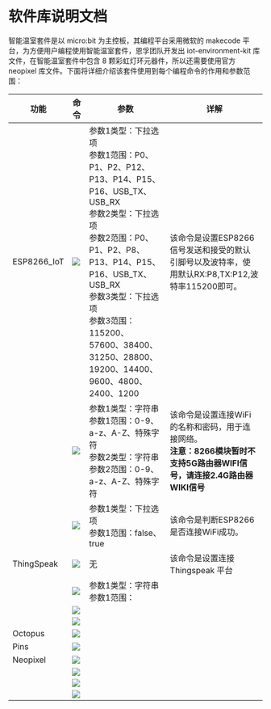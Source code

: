 ﻿# 软件库说明文档

智能温室套件是以 micro:bit 为主控板，其编程平台采用微软的 makecode 平台，为方便用户编程使用智能温室套件，恩孚团队开发出 iot-environment-kit 库文件，在智能温室套件中包含 8 颗彩虹灯环元器件，所以还需要使用官方 neopixel 库文件。下面将详细介绍该套件使用到每个编程命令的作用和参数范围：

| 功能        | 命令                                                    | 参数                                                         | 详解                                                         |
| ----------- | ------------------------------------------------------- | ------------------------------------------------------------ | ------------------------------------------------------------ |
| ESP8266_IoT | ![](https://wiki-media-ef.oss-cn-hongkong.aliyuncs.com//images/microbit-greenhouse-programming-01.png) | 参数1类型：下拉选项<br />参数1范围：P0、P1、P2、P12、P13、P14、P15、P16、USB_TX、USB_RX<br />参数2类型：下拉选项<br />参数2范围：P0、P1、P2、P8、P13、P14、P15、P16、USB_TX、USB_RX<br />参数3类型：下拉选项<br />参数3范围：115200、57600、38400、31250、28800、19200、14400、9600、4800、2400、1200 | 该命令是设置ESP8266信号发送和接受的默认引脚号以及波特率，使用默认RX:P8,TX:P12,波特率115200即可。 |
|             | ![](https://wiki-media-ef.oss-cn-hongkong.aliyuncs.com//images/microbit-greenhouse-programming-02.png) | 参数1类型：字符串<br />参数1范围：0-9、a-z、A-Z、特殊字符<br />参数2类型：字符串<br />参数2范围：0-9、a-z、A-Z、特殊字符 | 该命令是设置连接WiFi的名称和密码，用于连接网络。<br />**注意：8266模块暂时不支持5G路由器WIFI信号，请连接2.4G路由器WIKI信号** |
|             | ![](https://wiki-media-ef.oss-cn-hongkong.aliyuncs.com//images/microbit-greenhouse-programming-03.png) | 参数1类型：下拉选项<br />参数1范围：false、true              | 该命令是判断ESP8266是否连接WiFi成功。                        |
| ThingSpeak  | ![](https://wiki-media-ef.oss-cn-hongkong.aliyuncs.com//images/microbit-greenhouse-programming-04.png) | 无                                                           | 该命令是设置连接 Thingspeak 平台                             |
|             | ![](https://wiki-media-ef.oss-cn-hongkong.aliyuncs.com//images/microbit-greenhouse-programming-05.png) | 参数1类型：字符串<br />参数1范围：                           |                                                              |
|             | ![](https://wiki-media-ef.oss-cn-hongkong.aliyuncs.com//images/microbit-greenhouse-programming-06.png) |                                                              |                                                              |
|             | ![](https://wiki-media-ef.oss-cn-hongkong.aliyuncs.com//images/microbit-greenhouse-programming-07.png) |                                                              |                                                              |
| Octopus     | ![](https://wiki-media-ef.oss-cn-hongkong.aliyuncs.com//images/microbit-greenhouse-programming-08.png) |                                                              |                                                              |
| Pins        | ![](https://wiki-media-ef.oss-cn-hongkong.aliyuncs.com//images/microbit-greenhouse-programming-09.png) |                                                              |                                                              |
| Neopixel    | ![](https://wiki-media-ef.oss-cn-hongkong.aliyuncs.com//images/microbit-greenhouse-programming-10.png) |                                                              |                                                              |
|             | ![](https://wiki-media-ef.oss-cn-hongkong.aliyuncs.com//images/microbit-greenhouse-programming-11.png) |                                                              |                                                              |
|             | ![](https://wiki-media-ef.oss-cn-hongkong.aliyuncs.com//images/microbit-greenhouse-programming-12.png) |                                                              |                                                              |
|             | ![](https://wiki-media-ef.oss-cn-hongkong.aliyuncs.com//images/microbit-greenhouse-programming-13.png) |                                                              |                                                              |
